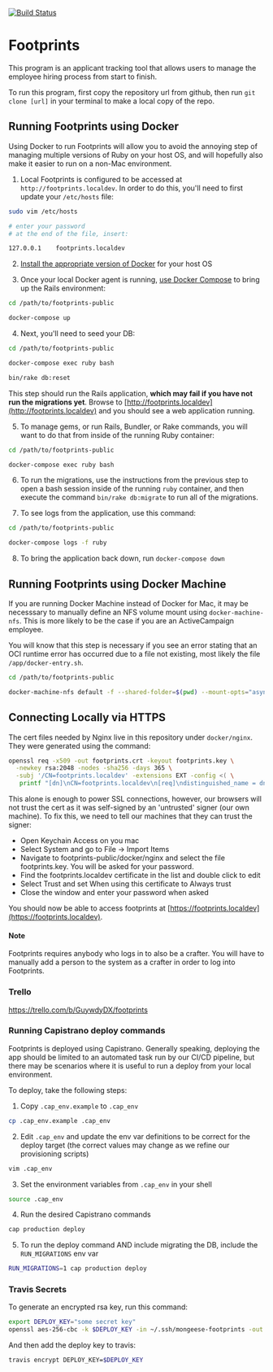 [![Build Status](https://travis-ci.org/mongeeses/footprints-public.svg?branch=develop)](https://travis-ci.org/mongeeses/footprints-public)
# Footprints

This program is an applicant tracking tool that allows users to manage the employee hiring process from start to finish.

To run this program, first copy the repository url from github, then run
`git clone [url]` in your terminal to make a local copy of the repo.

## Running Footprints using Docker

Using Docker to run Footprints will allow you to avoid the annoying step of
managing multiple versions of Ruby on your host OS, and will hopefully also
make it easier to run on a non-Mac environment.

1. Local Footprints is configured to be accessed at `http://footprints.localdev`. In order to do this,
you'll need to first update your `/etc/hosts` file:

```bash
sudo vim /etc/hosts

# enter your password
# at the end of the file, insert:

127.0.0.1    footprints.localdev
```

2. [Install the appropriate version of Docker](https://www.docker.com/get-started) for your host OS

3. Once your local Docker agent is running, [use Docker Compose](https://docs.docker.com/compose/) to bring up the Rails environment:

```bash
cd /path/to/footprints-public

docker-compose up
```

4. Next, you'll need to seed your DB:

```bash
cd /path/to/footprints-public

docker-compose exec ruby bash

bin/rake db:reset
```

This step should run the Rails application, **which may fail if you have not run the migrations yet**. Browse to [http://footprints.localdev](http://footprints.localdev) and you should see a web application running.

5. To manage gems, or run Rails, Bundler, or Rake commands, you will want to do that from inside of the running Ruby container:

```bash
cd /path/to/footprints-public

docker-compose exec ruby bash
```

6. To run the migrations, use the instructions from the previous step to open a bash session inside of the running `ruby` container, and then execute the command `bin/rake db:migrate` to run all of the migrations.

7. To see logs from the application, use this command:

```bash
cd /path/to/footprints-public

docker-compose logs -f ruby
```

8. To bring the application back down, run `docker-compose down`

## Running Footprints using Docker Machine

If you are running Docker Machine instead of Docker for Mac, it may be necesssary
to manually define an NFS volume mount using `docker-machine-nfs`. This is more
likely to be the case if you are an ActiveCampaign employee.

You will know that this step is necessary if you see an error stating that an
OCI runtime error has occurred due to a file not existing, most likely the file
`/app/docker-entry.sh`.

```bash
cd /path/to/footprints-public

docker-machine-nfs default -f --shared-folder=$(pwd) --mount-opts="async,noatime,actimeo=1,nolock,vers=3,udp"
```

## Connecting Locally via HTTPS

The cert files needed by Nginx live in this repository under `docker/nginx`. They were generated using the command:

```bash
openssl req -x509 -out footprints.crt -keyout footprints.key \
  -newkey rsa:2048 -nodes -sha256 -days 365 \
  -subj '/CN=footprints.localdev' -extensions EXT -config <( \
   printf "[dn]\nCN=footprints.localdev\n[req]\ndistinguished_name = dn\n[EXT]\nsubjectAltName=@alt_names\nkeyUsage=digitalSignature\nextendedKeyUsage=serverAuth\n[alt_names]\nDNS.1 = footprints.localdev\nIP.1 = 127.0.0.1")
```

This alone is enough to power SSL connections, however, our browsers will not trust the cert
as it was self-signed by an 'untrusted' signer (our own machine). To fix this, we need to tell
our machines that they can trust the signer:

  * Open Keychain Access on you mac
  * Select System and go to File -> Import Items
  * Navigate to footprints-public/docker/nginx and select the file footprints.key. You will be asked for your password.
  * Find the footprints.localdev certificate in the list and double click to edit
  * Select Trust and set When using this certificate to Always trust
  * Close the window and enter your password when asked

You should now be able to access footprints at [https://footprints.localdev](https://footprints.localdev).

#### Note

Footprints requires anybody who logs in to also be a crafter. You will have to manually add a person to the system as a crafter in order to log into Footprints.

### Trello
https://trello.com/b/GuywdyDX/footprints

### Running Capistrano deploy commands

Footprints is deployed using Capistrano. Generally speaking, deploying the app
should be limited to an automated task run by our CI/CD pipeline, but there may
be scenarios where it is useful to run a deploy from your local environment.

To deploy, take the following steps:

1. Copy `.cap_env.example` to `.cap_env`

```bash
cp .cap_env.example .cap_env
```

2. Edit `.cap_env` and update the env var definitions to be correct for the deploy target (the correct values may change as we refine our provisioning scripts)

```bash
vim .cap_env
```

3. Set the environment variables from `.cap_env` in your shell

```bash
source .cap_env
```

4. Run the desired Capistrano commands

```bash
cap production deploy
```

5. To run the deploy command AND include migrating the DB, include the `RUN_MIGRATIONS` env var

```bash
RUN_MIGRATIONS=1 cap production deploy
```

### Travis Secrets

To generate an encrypted rsa key, run this command:

```bash
export DEPLOY_KEY="some secret key"
openssl aes-256-cbc -k $DEPLOY_KEY -in ~/.ssh/mongeese-footprints -out config/deploy_id_rsa_enc_travis -a
```

And then add the deploy key to travis:

```bash
travis encrypt DEPLOY_KEY=$DEPLOY_KEY
```
